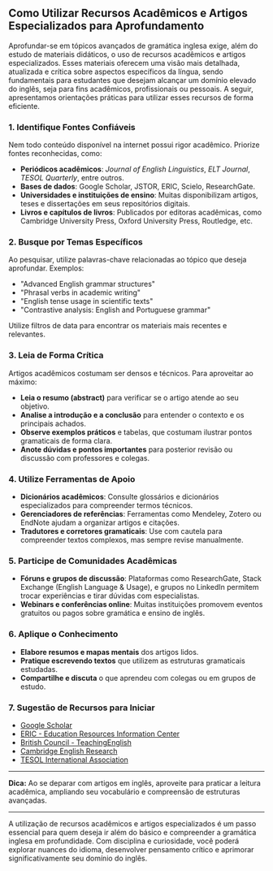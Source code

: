 
## Como Utilizar Recursos Acadêmicos e Artigos Especializados para Aprofundamento

Aprofundar-se em tópicos avançados de gramática inglesa exige, além do estudo de materiais didáticos, o uso de recursos acadêmicos e artigos especializados. Esses materiais oferecem uma visão mais detalhada, atualizada e crítica sobre aspectos específicos da língua, sendo fundamentais para estudantes que desejam alcançar um domínio elevado do inglês, seja para fins acadêmicos, profissionais ou pessoais. A seguir, apresentamos orientações práticas para utilizar esses recursos de forma eficiente.

### 1. **Identifique Fontes Confiáveis**

Nem todo conteúdo disponível na internet possui rigor acadêmico. Priorize fontes reconhecidas, como:

- **Periódicos acadêmicos**: *Journal of English Linguistics*, *ELT Journal*, *TESOL Quarterly*, entre outros.
- **Bases de dados**: Google Scholar, JSTOR, ERIC, Scielo, ResearchGate.
- **Universidades e instituições de ensino**: Muitas disponibilizam artigos, teses e dissertações em seus repositórios digitais.
- **Livros e capítulos de livros**: Publicados por editoras acadêmicas, como Cambridge University Press, Oxford University Press, Routledge, etc.

### 2. **Busque por Temas Específicos**

Ao pesquisar, utilize palavras-chave relacionadas ao tópico que deseja aprofundar. Exemplos:

- "Advanced English grammar structures"
- "Phrasal verbs in academic writing"
- "English tense usage in scientific texts"
- "Contrastive analysis: English and Portuguese grammar"

Utilize filtros de data para encontrar os materiais mais recentes e relevantes.

### 3. **Leia de Forma Crítica**

Artigos acadêmicos costumam ser densos e técnicos. Para aproveitar ao máximo:

- **Leia o resumo (abstract)** para verificar se o artigo atende ao seu objetivo.
- **Analise a introdução e a conclusão** para entender o contexto e os principais achados.
- **Observe exemplos práticos** e tabelas, que costumam ilustrar pontos gramaticais de forma clara.
- **Anote dúvidas e pontos importantes** para posterior revisão ou discussão com professores e colegas.

### 4. **Utilize Ferramentas de Apoio**

- **Dicionários acadêmicos**: Consulte glossários e dicionários especializados para compreender termos técnicos.
- **Gerenciadores de referências**: Ferramentas como Mendeley, Zotero ou EndNote ajudam a organizar artigos e citações.
- **Tradutores e corretores gramaticais**: Use com cautela para compreender textos complexos, mas sempre revise manualmente.

### 5. **Participe de Comunidades Acadêmicas**

- **Fóruns e grupos de discussão**: Plataformas como ResearchGate, Stack Exchange (English Language & Usage), e grupos no LinkedIn permitem trocar experiências e tirar dúvidas com especialistas.
- **Webinars e conferências online**: Muitas instituições promovem eventos gratuitos ou pagos sobre gramática e ensino de inglês.

### 6. **Aplique o Conhecimento**

- **Elabore resumos e mapas mentais** dos artigos lidos.
- **Pratique escrevendo textos** que utilizem as estruturas gramaticais estudadas.
- **Compartilhe e discuta** o que aprendeu com colegas ou em grupos de estudo.

### 7. **Sugestão de Recursos para Iniciar**

- [Google Scholar](https://scholar.google.com/)
- [ERIC - Education Resources Information Center](https://eric.ed.gov/)
- [British Council - TeachingEnglish](https://www.teachingenglish.org.uk/)
- [Cambridge English Research](https://www.cambridgeenglish.org/research-and-validation/)
- [TESOL International Association](https://www.tesol.org/)

---

**Dica:** Ao se deparar com artigos em inglês, aproveite para praticar a leitura acadêmica, ampliando seu vocabulário e compreensão de estruturas avançadas.

---

A utilização de recursos acadêmicos e artigos especializados é um passo essencial para quem deseja ir além do básico e compreender a gramática inglesa em profundidade. Com disciplina e curiosidade, você poderá explorar nuances do idioma, desenvolver pensamento crítico e aprimorar significativamente seu domínio do inglês.
```
